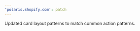 ```yaml
---
'polaris.shopify.com': patch
---
```


Updated card layout patterns to match common action patterns.
